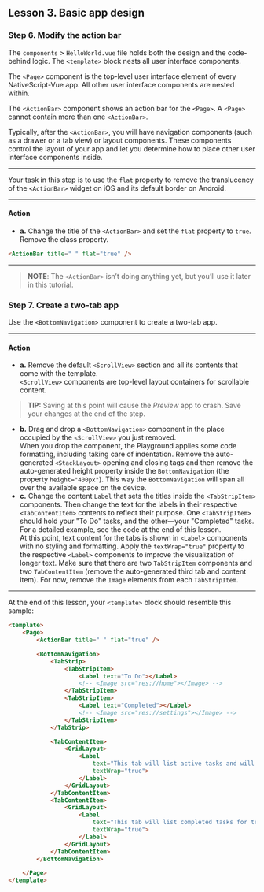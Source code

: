 ## Lesson 3. Basic app design

### Step 6. Modify the action bar

The `components` > `HelloWorld.vue` file holds both the design and the code-behind logic. The `<template>` block nests all user interface components.

The `<Page>` component is the top-level user interface element of every NativeScript-Vue app. All other user interface components are nested within.

The `<ActionBar>` component shows an action bar for the `<Page>`. A `<Page>` cannot contain more than one `<ActionBar>`.

Typically, after the `<ActionBar>`, you will have navigation components (such as a drawer or a tab view) or layout components. These components control the layout of your app and let you determine how to place other user interface components inside.

---

Your task in this step is to use the `flat` property to remove the translucency of the `<ActionBar>` widget on iOS and its default border on Android.

<hr data-action="start" />

#### Action

* **a.** Change the title of the `<ActionBar>` and set the `flat` property to `true`. Remove the class property.

```HTML
<ActionBar title=" " flat="true" />
```

<hr data-action="end" />

> **NOTE**: The `<ActionBar>` isn’t doing anything yet, but you’ll use it later in this tutorial.

### Step 7. Create a two-tab app

Use the `<BottomNavigation>` component to create a two-tab app.

<hr data-action="start" />

#### Action

* **a.** Remove the default `<ScrollView>` section and all its contents that come with the template.<br/>`<ScrollView>` components are top-level layout containers for scrollable content.

> **TIP:**
> Saving at this point will cause the *Preview* app to crash. Save your changes at the end of the step.

* **b.** Drag and drop a `<BottomNavigation>` component in the place occupied by the `<ScrollView>` you just removed. <br/>When you drop the component, the Playground applies some code formatting, including taking care of indentation. Remove the auto-generated `<StackLayout>` opening and closing tags and then remove the auto-generated height property inside the `BottomNavigation` (the property `height="400px"`). This way the `BottomNavigation` will span all over the available space on the device.
* **c.** Change the content `Label` that sets the titles inside the `<TabStripItem>` components. Then change the text for the labels in their respective `<TabContentItem>` contents to reflect their purpose. One `<TabStripItem>` should hold your "To Do" tasks, and the other&mdash;your "Completed" tasks. For a detailed example, see the code at the end of this lesson.<br/>At this point, text content for the tabs is shown in `<Label>` components with no styling and formatting. Apply the `textWrap="true"` property to the respective `<Label>` components to improve the visualization of longer text. Make sure that there are two `TabStripItem` components and two `TabContentItem` (remove the auto-generated third tab and content item). For now, remove the `Image` elements from each `TabStripItem`.

<hr data-action="end" />

At the end of this lesson, your `<template>` block should resemble this sample:

```HTML
<template>
    <Page>
        <ActionBar title=" " flat="true" />

        <BottomNavigation>
            <TabStrip>
                <TabStripItem>
                    <Label text="To Do"></Label>
                    <!-- <Image src="res://home"></Image> -->
                </TabStripItem>
                <TabStripItem>
                    <Label text="Completed"></Label>
                    <!-- <Image src="res://settings"></Image> -->
                </TabStripItem>
            </TabStrip>

            <TabContentItem>
                <GridLayout>
                    <Label
                        text="This tab will list active tasks and will let users add new tasks."
                        textWrap="true">
                    </Label>
                </GridLayout>
            </TabContentItem>
            <TabContentItem>
                <GridLayout>
                    <Label
                        text="This tab will list completed tasks for tracking."
                        textWrap="true">
                    </Label>
                </GridLayout>
            </TabContentItem>
        </BottomNavigation>

    </Page>
</template>

```
